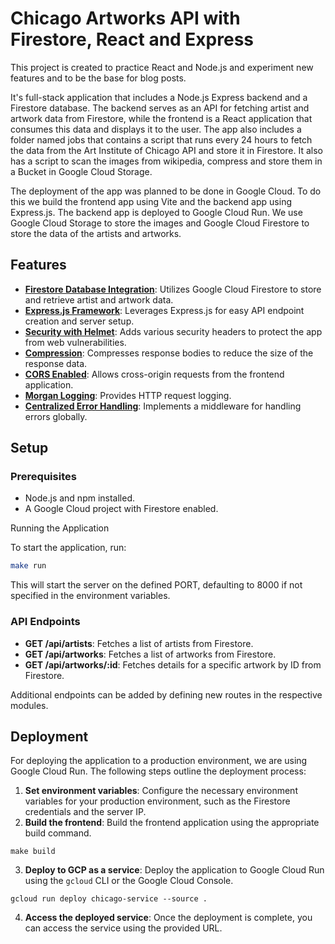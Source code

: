 
# Chicago Artworks API with Firestore, React and Express

This project is created to practice React and Node.js and experiment new features and to be the base for blog posts. 

It's full-stack application that includes a Node.js Express backend and a Firestore database. The backend serves as an API for fetching artist and artwork data from Firestore, while the frontend is a React application that consumes this data and displays it to the user.
The app also includes a folder named jobs that contains a script that runs every 24 hours to fetch the data from the Art Institute of Chicago API and store it in Firestore. It also has a script to scan the images from wikipedia, compress and store them in a Bucket in Google Cloud Storage.

The deployment of the app was planned to be done in Google Cloud. To do this we build the frontend app using Vite and the backend app using Express.js. The backend app is deployed to Google Cloud Run. We use Google Cloud Storage to store the images and Google Cloud Firestore to store the data of the artists and artworks.


## Features
- [**Firestore Database Integration**](https://firebase.google.com/docs/firestore): Utilizes Google Cloud Firestore to store and retrieve artist and artwork data.
- [**Express.js Framework**](https://expressjs.com/): Leverages Express.js for easy API endpoint creation and server setup.
- [**Security with Helmet**](https://helmetjs.github.io/): Adds various security headers to protect the app from web vulnerabilities.
- [**Compression**](https://github.com/expressjs/compression): Compresses response bodies to reduce the size of the response data.
- [**CORS Enabled**](https://github.com/expressjs/cors): Allows cross-origin requests from the frontend application.
- [**Morgan Logging**](https://github.com/expressjs/morgan): Provides HTTP request logging.
- [**Centralized Error Handling**](https://expressjs.com/en/guide/error-handling.html): Implements a middleware for handling errors globally.

## Setup

### Prerequisites

- Node.js and npm installed.
- A Google Cloud project with Firestore enabled.

Running the Application

To start the application, run:
   ```sh
   make run
   ```


This will start the server on the defined PORT, defaulting to 8000 if not specified in the environment variables.
### API Endpoints

- **GET /api/artists**: Fetches a list of artists from Firestore.
- **GET /api/artworks**: Fetches a list of artworks from Firestore.
- **GET /api/artworks/:id**: Fetches details for a specific artwork by ID from Firestore.
    
Additional endpoints can be added by defining new routes in the respective modules.

## Deployment

For deploying the application to a production environment, we are using Google Cloud Run. The following steps outline the deployment process:

1. **Set environment variables**: Configure the necessary environment variables for your production environment, such as the Firestore credentials and the server IP.
2. **Build the frontend**: Build the frontend application using the appropriate build command. 
  ```
  make build
  ```
3. **Deploy to GCP as a service**: Deploy the application to Google Cloud Run using the `gcloud` CLI or the Google Cloud Console.
  ```
  gcloud run deploy chicago-service --source .
  ```   
4. **Access the deployed service**: Once the deployment is complete, you can access the service using the provided URL.


